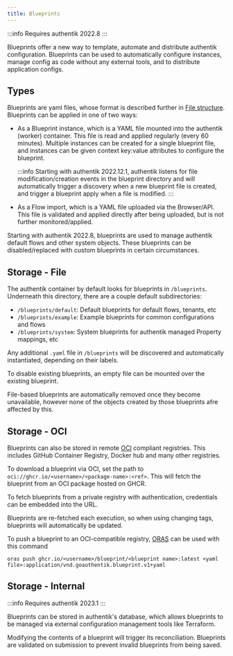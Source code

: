```yaml
---
title: Blueprints
---
```


:::info
Requires authentik 2022.8
:::

Blueprints offer a new way to template, automate and distribute authentik configuration. Blueprints can be used to automatically configure instances, manage config as code without any external tools, and to distribute application configs.

## Types

Blueprints are yaml files, whose format is described further in [File structure](./v1/structure). Blueprints can be applied in one of two ways:

-   As a Blueprint instance, which is a YAML file mounted into the authentik (worker) container. This file is read and applied regularly (every 60 minutes). Multiple instances can be created for a single blueprint file, and instances can be given context key:value attributes to configure the blueprint.

    :::info
    Starting with authentik 2022.12.1, authentik listens for file modification/creation events in the blueprint directory and will automatically trigger a discovery when a new blueprint file is created, and trigger a blueprint apply when a file is modified.
    :::

-   As a Flow import, which is a YAML file uploaded via the Browser/API. This file is validated and applied directly after being uploaded, but is not further monitored/applied.

Starting with authentik 2022.8, blueprints are used to manage authentik default flows and other system objects. These blueprints can be disabled/replaced with custom blueprints in certain circumstances.

## Storage - File

The authentik container by default looks for blueprints in `/blueprints`. Underneath this directory, there are a couple default subdirectories:

-   `/blueprints/default`: Default blueprints for default flows, tenants, etc
-   `/blueprints/example`: Example blueprints for common configurations and flows
-   `/blueprints/system`: System blueprints for authentik managed Property mappings, etc

Any additional `.yaml` file in `/blueprints` will be discovered and automatically instantiated, depending on their labels.

To disable existing blueprints, an empty file can be mounted over the existing blueprint.

File-based blueprints are automatically removed once they become unavailable, however none of the objects created by those blueprints afre affected by this.

## Storage - OCI

Blueprints can also be stored in remote [OCI](https://opencontainers.org/) compliant registries. This includes GitHub Container Registry, Docker hub and many other registries.

To download a blueprint via OCI, set the path to `oci://ghcr.io/<username>/<package-name>:<ref>`. This will fetch the blueprint from an OCI package hosted on GHCR.

To fetch blueprints from a private registry with authentication, credentials can be embedded into the URL.

Blueprints are re-fetched each execution, so when using changing tags, blueprints will automatically be updated.

To push a blueprint to an OCI-compatible registry, [ORAS](https://oras.land/) can be used with this command

```
oras push ghcr.io/<username>/blueprint/<blueprint name>:latest <yaml file>:application/vnd.goauthentik.blueprint.v1+yaml
```

## Storage - Internal

:::info
Requires authentik 2023.1
:::

Blueprints can be stored in authentik's database, which allows blueprints to be managed via external configuration management tools like Terraform.

Modifying the contents of a blueprint will trigger its reconciliation. Blueprints are validated on submission to prevent invalid blueprints from being saved.
